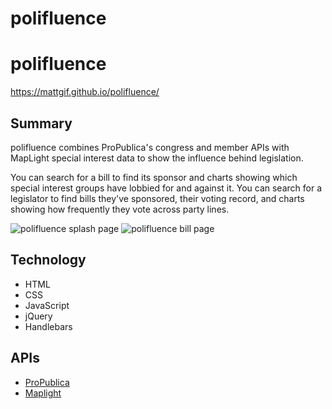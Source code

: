 # polifluence

polifluence
============
https://mattgif.github.io/polifluence/ 

Summary
-------

polifluence combines ProPublica's congress and member APIs with MapLight special interest data
to show the influence behind legislation.

You can search for a bill to find its sponsor and charts showing which special interest groups have lobbied for and against it. You can search for a legislator to find bills they've sponsored, their voting record, and charts showing how frequently they vote across party lines.

![polifluence splash page](../../static/img/polifluence_screen1.png)
![polifluence bill page](../../static/img/polifluence_screen2.png)

Technology
----------
* HTML
* CSS
* JavaScript
* jQuery
* Handlebars

APIs
----
* [ProPublica](https://projects.propublica.org/api-docs/congress-api/)
* [Maplight](https://maplight.org/)
